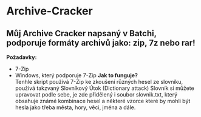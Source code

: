 # Archive-Cracker
## Můj Archive Cracker napsaný v Batchi, podporuje formáty archivů jako: zip, 7z nebo rar!
**Požadavky:**  
- 7-Zip
- Windows, který podporuje 7-Zip
**Jak to funguje?**  
Tenhle skript používá 7-Zip ke zkoušení různých hesel ze slovníku, používá takzvaný Slovníkový Útok (Dictionary attack)
Slovník si můžete upravovat podle sebe, je zde přidělený i soubor slovnik.txt, který obsahuje známé kombinace hesel a některé vzorce které by mohli být hesla jako třeba města, hory, věci, jména a dále.

